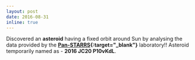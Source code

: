 ```yaml
---
layout: post
date: 2016-08-31
inline: true
---
```


Discovered an **asteroid** having a fixed orbit around Sun by analysing the data provided by the **[Pan-STARRS](https://panstarrs.stsci.edu/){:target="_blank"}** laboratory!! Asteroid temporarily named as - **2016 JC20 P10vKdL**.